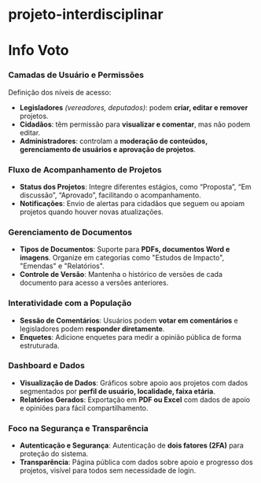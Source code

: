 # projeto-interdisciplinar

# **Info Voto**

### **Camadas de Usuário e Permissões**
Definição dos níveis de acesso:
- **Legisladores** *(vereadores, deputados)*: podem **criar, editar e remover** projetos.
- **Cidadãos**: têm permissão para **visualizar e comentar**, mas não podem editar.
- **Administradores**: controlam a **moderação de conteúdos, gerenciamento de usuários e aprovação de projetos**.

### **Fluxo de Acompanhamento de Projetos**
- **Status dos Projetos**: Integre diferentes estágios, como “Proposta”, “Em discussão”, “Aprovado”, facilitando o acompanhamento.
- **Notificações**: Envio de alertas para cidadãos que seguem ou apoiam projetos quando houver novas atualizações.

### **Gerenciamento de Documentos**
- **Tipos de Documentos**: Suporte para **PDFs, documentos Word e imagens**. Organize em categorias como "Estudos de Impacto", "Emendas" e "Relatórios".
- **Controle de Versão**: Mantenha o histórico de versões de cada documento para acesso a versões anteriores.

### **Interatividade com a População**
- **Sessão de Comentários**: Usuários podem **votar em comentários** e legisladores podem **responder diretamente**.
- **Enquetes**: Adicione enquetes para medir a opinião pública de forma estruturada.

### **Dashboard e Dados**
- **Visualização de Dados**: Gráficos sobre apoio aos projetos com dados segmentados por **perfil de usuário, localidade, faixa etária**.
- **Relatórios Gerados**: Exportação em **PDF ou Excel** com dados de apoio e opiniões para fácil compartilhamento.

### **Foco na Segurança e Transparência**
- **Autenticação e Segurança**: Autenticação de **dois fatores (2FA)** para proteção do sistema.
- **Transparência**: Página pública com dados sobre apoio e progresso dos projetos, visível para todos sem necessidade de login.
